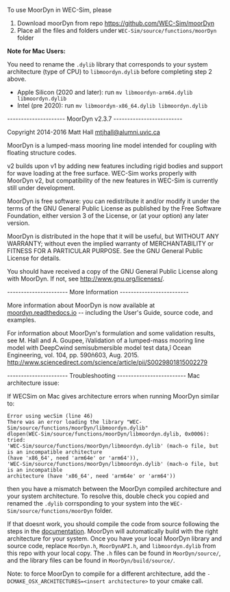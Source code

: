 To use MoorDyn in WEC-Sim, please

1. Download moorDyn from repo <https://github.com/WEC-Sim/moorDyn> 
2. Place all the files and folders under `WEC-Sim/source/functions/moorDyn` folder

**Note for Mac Users:**

You need to rename the `.dylib` library that corresponds to your system architecture 
(type of CPU) to `libmoordyn.dylib` before completing step 2 above. 
- Apple Silicon (2020 and later): run `mv libmoordyn-arm64.dylib libmoordyn.dylib`
- Intel (pre 2020): run `mv libmoordyn-x86_64.dylib libmoordyn.dylib`

--------------------- MoorDyn v2.3.7 -------------------------

Copyright 2014-2016 Matt Hall <mtjhall@alumni.uvic.ca>

MoorDyn is a lumped-mass mooring line model intended for coupling with floating structure codes.

v2 builds upon v1 by adding new features including rigid bodies and support for wave loading at 
the free surface. WEC-Sim works properly with MoorDyn v2, but compatibility of the new features 
in WEC-Sim is currently still under development. 

MoorDyn is free software: you can redistribute it and/or modify 
it under the terms of the GNU General Public License as published 
by the Free Software Foundation, either version 3 of the License, 
or (at your option) any later version.

MoorDyn is distributed in the hope that it will be useful, but 
WITHOUT ANY WARRANTY; without even the implied warranty of 
MERCHANTABILITY or FITNESS FOR A PARTICULAR PURPOSE.  See the GNU 
General Public License for details.

You should have received a copy of the GNU General Public License 
along with MoorDyn.  If not, see <http://www.gnu.org/licenses/>.

---------------------- More Information -------------------------

More information about MoorDyn is now available at [moordyn.readthedocs.io](https://moordyn.readthedocs.io/en/latest/) -- including the User's Guide, source code, and examples.  

For information about MoorDyn's formulation and some validation 
results, see M. Hall and A. Goupee, ìValidation of a lumped-mass 
mooring line model with DeepCwind semisubmersible model test 
data,î Ocean Engineering, vol. 104, pp. 590ñ603, Aug. 2015.  
<http://www.sciencedirect.com/science/article/pii/S0029801815002279>

---------------------- Troubleshooting -------------------------
Mac architecture issue:

If WECSim on Mac gives architecture errors when running MoorDyn similar to:

    Error using wecSim (line 46)
    There was an error loading the library "WEC-Sim/source/functions/moorDyn/libmoordyn.dylib"
    dlopen(WEC-Sim/source/functions/moorDyn/libmoordyn.dylib, 0x0006): tried:
    'WEC-Sim/source/functions/moorDyn/libmoordyn.dylib' (mach-o file, but is an incompatible architecture
    (have 'x86_64', need 'arm64e' or 'arm64')),
    'WEC-Sim/source/functions/moorDyn/libmoordyn.dylib' (mach-o file, but is an incompatible
    architecture (have 'x86_64', need 'arm64e' or 'arm64'))

then you have a mismatch between the MoorDyn compiled architecture and your system architecture. To resolve this, double check you copied and renamed the `.dylib` corrsponding to your system into the `WEC-Sim/source/functions/moorDyn` folder.

If that doesnt work, you should compile the code from source following the steps in the [documentation](https://moordyn.readthedocs.io/en/latest/). MoorDyn will automatically build with the right architecture for your system. Once you have your local MoorDyn library and source code, replace `MoorDyn.h`, `MoorDynAPI.h`, and `libmoordyn.dylib` from this repo with your local copy. The `.h` files can be found in `MoorDyn/source/`, and the library files can be found in `MoorDyn/build/source/`. 

Note: to force MoorDyn to compile for a different architecture, add the `-DCMAKE_OSX_ARCHITECTURES=<insert architecture>` to your cmake call. 

